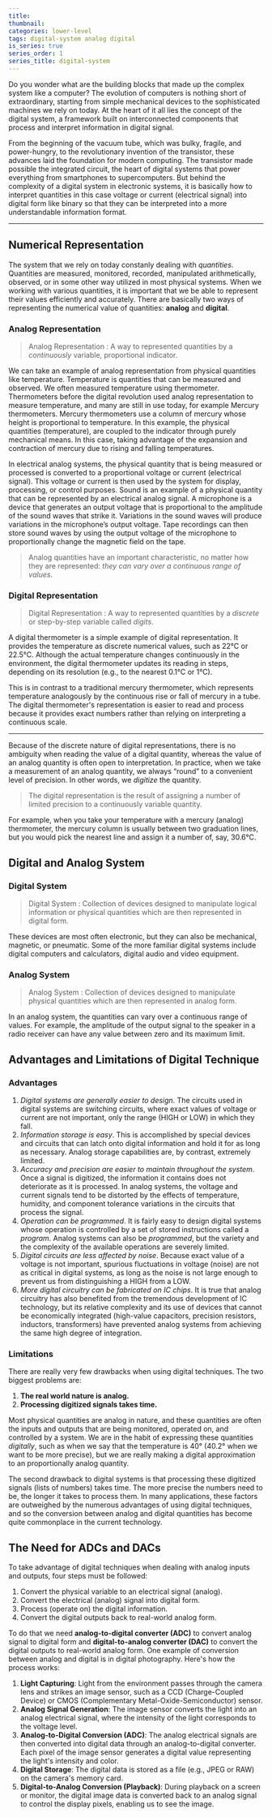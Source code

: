 ```yaml
---
title:
thumbnail:
categories: lower-level
tags: digital-system analog digital
is_series: true
series_order: 1
series_title: digital-system
---
```


Do you wonder what are the building blocks that made up the complex system like a computer? 
The evolution of computers is nothing short of extraordinary, starting from simple mechanical devices 
to the sophisticated machines we rely on today. At the heart of it all lies the concept of 
the digital system, a framework built on interconnected components that process and interpret 
information in digital signal. 

From the beginning of the vacuum tube, which was bulky, fragile, and power-hungry, to the revolutionary 
invention of the transistor, these advances laid the foundation for modern computing. 
The transistor made possible the integrated circuit, the heart of digital systems that power everything 
from smartphones to supercomputers. But behind the complexity of a digital system in electronic systems, 
it is basically how to interpret quantities in this case voltage or current (electrical signal) into 
digital form like binary so that they can be interpreted into a more understandable information format.

---

## Numerical Representation 
The system that we rely on today constanly dealing with *quantities*. Quantities are measured, monitored, 
recorded, manipulated arithmetically, observed, or in some other way utilized in most physical systems. 
When we working with various quantities, it is important that we be able to represent their values 
efficiently and accurately. There are basically two ways of representing the numerical value of
quantities: **analog** and **digital**.

### Analog Representation
> Analog Representation
: A way to represented quantities by a *continuously* variable, proportional indicator.

We can take an example of analog representation from physical quantities like temperature. 
Temperature is quantities that can be measured and observed.
We often measured temperature using thermometer. 
Thermometers before the digital revolution used analog representation to measure temperature, 
and many are still in use today, for example Mercury thermometers.
Mercury thermometers use a column of mercury whose height is proportional to temperature.
In this example, the physical quantities (temperature), are coupled to the indicator through 
purely mechanical means. 
In this case, taking advantage of the expansion and contraction of mercury due to rising 
and falling temperatures.

In electrical analog systems, the physical quantity that is being measured or processed is converted
to a proportional voltage or current (electrical signal). This voltage or current is then used by the 
system for display, processing, or control purposes. Sound is an example of a physical quantity that 
can be represented by an electrical analog signal. A microphone is a device that generates an output
voltage that is proportional to the amplitude of the sound waves that strike it. Variations in the 
sound waves will produce variations in the microphone’s output voltage. 
Tape recordings can then store sound waves by using the output voltage of the microphone to 
proportionally change the magnetic field on the tape.

> Analog quantities have an important characteristic, no matter how they are represented: 
*they can vary over a continuous range of values*.

### Digital Representation
> Digital Representation
: A way to represented quantities by a *discrete* or step-by-step variable called *digits*.

A digital thermometer is a simple example of digital representation. It provides the temperature as 
discrete numerical values, such as 22°C or 22.5°C. Although the actual temperature changes 
continuously in the environment, the digital thermometer updates its reading in steps, 
depending on its resolution (e.g., to the nearest 0.1°C or 1°C).

This is in contrast to a traditional mercury thermometer, which represents temperature analogously 
by the continuous rise or fall of mercury in a tube. The digital thermometer's representation is 
easier to read and process because it provides exact numbers rather than relying on 
interpreting a continuous scale.

---

Because of the discrete nature of digital representations, there is no ambiguity
when reading the value of a digital quantity, whereas the value of an analog
quantity is often open to interpretation. 
In practice, when we take a measurement of an analog quantity, we always “round” to a convenient 
level of precision. In other words, we *digitize* the quantity.

> The digital representation is the result of assigning a number of limited precision to a 
continuously variable quantity.

For example, when you take your temperature with a mercury (analog) thermometer, 
the mercury column is usually between two graduation lines,
but you would pick the nearest line and assign it a number of, say, 30.6°C.

## Digital and Analog System
### Digital System
> Digital System
: Collection of devices designed to manipulate logical information or physical quantities which are 
then represented in digital form.

These devices are most often electronic, but they can also be mechanical, magnetic, or pneumatic.
Some of the more familiar digital systems include digital computers and calculators, 
digital audio and video equipment.

### Analog System
> Analog System
: Collection of devices designed to manipulate physical quantities which are then represented in analog form.

In an analog system, the quantities can vary over a continuous range of values. 
For example, the amplitude of the output signal to the speaker in a radio receiver can have 
any value between zero and its maximum limit.

## Advantages and Limitations of Digital Technique
### Advantages
1. *Digital systems are generally easier to design*. The circuits used in digital
systems are switching circuits, where exact values of voltage or current
are not important, only the range (HIGH or LOW) in which they fall.
2. *Information storage is easy*. This is accomplished by special devices and
circuits that can latch onto digital information and hold it for as long as
necessary. Analog storage capabilities are, by contrast, extremely limited.
3. *Accuracy and precision are easier to maintain throughout the system*. Once
a signal is digitized, the information it contains does not deteriorate as it
is processed. In analog systems, the voltage and current signals tend to
be distorted by the effects of temperature, humidity, and component tolerance 
variations in the circuits that process the signal.
4. *Operation can be programmed*. It is fairly easy to design digital systems
whose operation is controlled by a set of stored instructions called a
*program*. Analog systems can also be *programmed*, but the variety and
the complexity of the available operations are severely limited.
5. *Digital circuits are less affected by noise*. Because exact value of a
voltage is not important, spurious fluctuations in voltage (noise) are not 
as critical in digital systems, as long as the noise is not large enough to 
prevent us from distinguishing a HIGH from a LOW.
6. *More digital circuitry can be fabricated on IC chips*. It is true that analog
circuitry has also benefited from the tremendous development of IC
technology, but its relative complexity and its use of devices that cannot
be economically integrated (high-value capacitors, precision resistors,
inductors, transformers) have prevented analog systems from achieving
the same high degree of integration.

### Limitations
There are really very few drawbacks when using digital techniques. The two
biggest problems are:
1. **The real world nature is analog.**
2. **Processing digitized signals takes time.**

Most physical quantities are analog in nature, and these quantities are often
the inputs and outputs that are being monitored, operated on, and controlled
by a system. We are in the habit of expressing these quantities *digitally*, 
such as when we say that the temperature is 40° (40.2° when we want to be more precise), 
but we are really making a digital approximation to an proportionally analog quantity.

The second drawback to digital systems is that processing these digitized signals (lists of numbers) takes time.
The more precise the numbers need to be, the longer it takes to process them. In many applications, 
these factors are outweighed by the numerous advantages of using digital techniques, and so the conversion
between analog and digital quantities has become quite commonplace in the current technology.

## The Need for ADCs and DACs
To take advantage of digital techniques when dealing with analog inputs
and outputs, four steps must be followed:
1. Convert the physical variable to an electrical signal (analog).
2. Convert the electrical (analog) signal into digital form.
3. Process (operate on) the digital information.
4. Convert the digital outputs back to real-world analog form.

To do that we need **analog-to-digital converter (ADC)** to convert analog signal to digital form
and **digital-to-analog converter (DAC)** to convert the digital outputs to real-world analog form.
One example of conversion between analog and digital is in digital photography. Here's how the process works:
1. **Light Capturing**: Light from the environment passes through the camera lens and strikes an image sensor, 
such as a CCD (Charge-Coupled Device) or CMOS (Complementary Metal-Oxide-Semiconductor) sensor.
2. **Analog Signal Generation**: The image sensor converts the light into an analog electrical signal, 
where the intensity of the light corresponds to the voltage level.
3. **Analog-to-Digital Conversion (ADC)**: The analog electrical signals are then converted into 
digital data through an analog-to-digital converter. Each pixel of the image sensor generates a digital value representing the light's intensity and color.
4. **Digital Storage**: The digital data is stored as a file (e.g., JPEG or RAW) on the camera's memory card.
5. **Digital-to-Analog Conversion (Playback)**: During playback on a screen or monitor, the digital image data 
is converted back to an analog signal to control the display pixels, enabling us to see the image.
